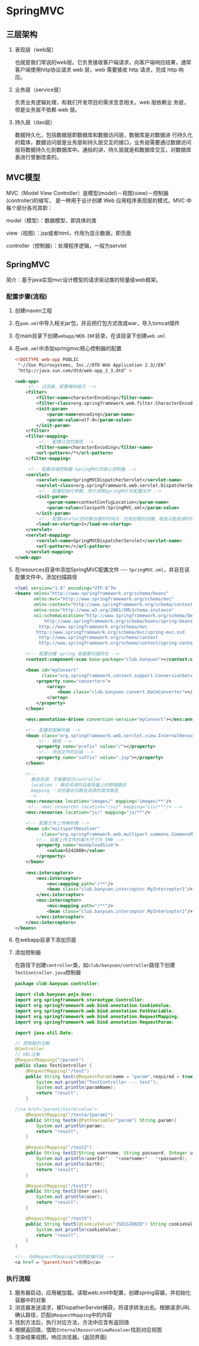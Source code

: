 # SpringMVC

## 三层架构

1. 表现层（web层）

   也就是我们常说的web层。它负责接收客户端请求，向客户端响应结果，通常客户端使用http协议请求 web 层，web 需要接收 http 请求，完成 http 响应。 

2. 业务层（service层）

   负责业务逻辑处理，和我们开发项目的需求息息相关。web 层依赖业 务层，但是业务层不依赖 web 层。 

3. 持久层（dao层）

   数据持久化，包括数据层即数据库和数据访问层，数据库是对数据进 行持久化的载体，数据访问层是业务层和持久层交互的接口，业务层需要通过数据访问层将数据持久化到数据库中。通俗的讲，持久层就是和数据库交互，对数据库表进行曾删改查的。

## MVC模型

MVC（Model View Controller）是模型(model)－视图(view)－控制器(controller)的缩写， 是一种用于设计创建 Web 应用程序表现层的模式。MVC 中每个部分各司其职： 

model（模型）：数据模型，即具体的类

view（视图）：jsp或者html，作用为显示数据，即页面

controller（控制器）：处理程序逻辑，一般为servlet

## SpringMVC

简介：基于java实现mvc设计模型的请求驱动类的轻量级web框架。

### 配置步骤(流程)

1. 创建maven工程

2. 在`pom.xml`中导入相关jar包，并且把打包方式改成war，导入tomcat插件

3. 在main目录下创建`webapp/WEB-INF`目录，在该目录下创建`web.xml`

4. 在`web.xml`中添加springmvc核心控制器的配置 

   ```xml
   <!DOCTYPE web-app PUBLIC
    "-//Sun Microsystems, Inc.//DTD Web Application 2.3//EN"
    "http://java.sun.com/dtd/web-app_2_3.dtd" >
   
   <web-app>
   		<!-- 过滤器，配置编码格式 -->
       <filter>
           <filter-name>characterEncoding</filter-name>
           <filter-class>org.springframework.web.filter.CharacterEncodingFilter</filter-class>
           <init-param>
               <param-name>encoding</param-name>
               <param-value>utf-8</param-value>
           </init-param>
       </filter>
       <filter-mapping>
         	<!-- 配置过滤的路径 -->
           <filter-name>characterEncoding</filter-name>
           <url-pattern>/*</url-pattern>
       </filter-mapping>
   
   		<!-- 配置前端控制器 SpringMVC的核心控制器 -->
       <servlet>
           <servlet-name>SpringMVCDispatcherServlet</servlet-name>
           <servlet-class>org.springframework.web.servlet.DispatcherServlet</servlet-class>
         	<!-- 配置初始化参数，用于读取SpringMVC的配置文件 -->
           <init-param>
               <param-name>contextConfigLocation</param-name>
               <param-value>classpath:SpringMVC.xml</param-value>
           </init-param>
         	<!-- 配置servlet的对象创建的时间点：应用加载时创建。取值只能是非0的正整数，表示顺序启动 -->
           <load-on-startup>1</load-on-startup>
       </servlet>
       <servlet-mapping>
           <servlet-name>SpringMVCDispatcherServlet</servlet-name>
           <url-pattern>/</url-pattern>
       </servlet-mapping>
   </web-app>
   
   ```

5. 在resources目录中添加SpringMVC配置文件 --- `SpringMVC.xml`，并且在该配置文件中，添加扫描路径

   ```xml
   <?xml version="1.0" encoding="UTF-8"?>
   <beans xmlns="http://www.springframework.org/schema/beans"
          xmlns:mvc="http://www.springframework.org/schema/mvc"
          xmlns:context="http://www.springframework.org/schema/context"
          xmlns:xsi="http://www.w3.org/2001/XMLSchema-instance"
          xsi:schemaLocation="http://www.springframework.org/schema/beans
              http://www.springframework.org/schema/beans/spring-beans.xsd
            http://www.springframework.org/schema/mvc
           http://www.springframework.org/schema/mvc/spring-mvc.xsd
            http://www.springframework.org/schema/context
            http://www.springframework.org/schema/context/spring-context.xsd">
   
       <!-- 配置创建 spring 容器要扫描的包 -->
       <context:component-scan base-package="club.banyuan"></context:component-scan>
   
       <bean id="myConvert"
             class="org.springframework.context.support.ConversionServiceFactoryBean">
           <property name="converters">
               <array>
                   <bean class="club.banyuan.convert.DateConverter"></bean>
               </array>
           </property>
       </bean>
   
       <mvc:annotation-driven conversion-service="myConvert"></mvc:annotation-driven>
   
       <!-- 配置视图解析器 -->
       <bean class="org.springframework.web.servlet.view.InternalResourceViewResolver">
         	<!-- 路径 -->
           <property name="prefix" value="/"></property>
         	<!-- 添加文件的后缀 -->
           <property name="suffix" value=".jsp"></property>
       </bean>
   
       <!--
         静态资源，不需要经过controller
         location : 静态资源的在服务器上的物理路径
         mapping ：浏览器访问静态资源的请求路径
     	-->
       <mvc:resources location="images/" mapping="images/**"/>
   		<!-- <mvc:resources location="css/" mapping="css/**"/> -->
       <mvc:resources location="js/" mapping="js/**"/>
   
       <!-- 配置文件上传解析器 -->
       <bean id="multipartResolver"
             class="org.springframework.web.multipart.commons.CommonsMultipartResolver">
           <!-- 设置上传文件的最大尺寸为 5MB -->
           <property name="maxUploadSize">
               <value>5242880</value>
           </property>
       </bean>
       
       <mvc:interceptors>
           <mvc:interceptor>
               <mvc:mapping path="/**"/>
               <bean class="club.banyuan.interceptor.MyInterceptor1"/>
           </mvc:interceptor>
           <mvc:interceptor>
               <mvc:mapping path="/**"/>
               <bean class="club.banyuan.interceptor.MyInterceptor2"/>
           </mvc:interceptor>
       </mvc:interceptors>
   </beans>
   
   ```

6. 在webapp目录下添加页面

7. 添加控制器

   在路径下创建`controller`类，如`club/banyuan/controller`路径下创建`TestController.java`控制器

   ```java
   package club.banyuan.controller;
   
   import club.banyuan.pojo.User;
   import org.springframework.stereotype.Controller;
   import org.springframework.web.bind.annotation.CookieValue;
   import org.springframework.web.bind.annotation.PathVariable;
   import org.springframework.web.bind.annotation.RequestMapping;
   import org.springframework.web.bind.annotation.RequestParam;
   
   import java.util.Date;
   
   // 控制器的注解
   @Controller
   // URL注解
   @RequestMapping("/parent")
   public class TestController {
       @RequestMapping("/test")
       public String test(@RequestParam(name = "param",required = true,defaultValue = "默认值") String paramName){
           System.out.println("TestController --- test");
           System.out.println(paramName);
           return "result";
       }
   
   //<a href="parent/test4/value">
       @RequestMapping("/test4/{param}")
       public String test4(@PathVariable("param") String param){
           System.out.println(param);
           return "result";
       }
   
       @RequestMapping("/test2")
       public String test2(String username, String password, Integer userId, Date birth){
           System.out.println(userId+"   "+username+"   "+password);
           System.out.println(birth);
           return "result";
       }
   
       @RequestMapping("/test3")
       public String test3(User user){
           System.out.println(user);
           return "result";
       }
   
       @RequestMapping("/test5")
       public String test5(@CookieValue("JSESSIONID") String cookieValue){
           System.out.println(cookieValue);
           return "result";
       }
   }
   
   ```

   ```jsp
   <!-- 与@RequestMapping对应的前端代码 -->
   <a href = "parent/test">示例1</a>
   ```

   

### 执行流程

1. 服务器启动，应用被加载。读取web.xml中配置，创建spring容器，并初始化容器中的对象
2. 浏览器发送请求，被DispatherServlet捕获，将请求转发出去。根据请求URL确认路径，匹配`@RequestMapping`中的内容
3. 找到方法后，执行对应方法，方法中应含有返回值
4. 根据返回值，借助`InternalResourceViewResolver`找到对应视图
5. 渲染结果视图，响应浏览器。(返回界面)